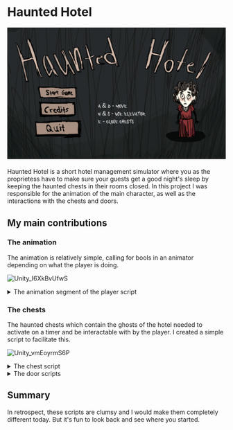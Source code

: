 # Haunted Hotel
![HauntedhotelTitle](/Assets/HauntedhotelTitle.png)<br>
<br>
Haunted Hotel is a short hotel management simulator where you as the proprietess have to make sure your guests get a good night's sleep by keeping the haunted chests in their rooms closed. In this project I was responsible for the animation of the main character, as well as the interactions with the chests and doors.
<br>
## My main contributions
### The animation
The animation is relatively simple, calling for bools in an animator depending on what the player is doing.

![Unity_I6XkBvUfwS](https://github.com/CarlZeidler/Portfolio/assets/113012261/f81389b2-5707-4b95-ba7e-a0cb341f62ed)

<details>
  <summary>The animation segment of the player script</summary>

  ```
using UnityEngine;

public class Player : MonoBehaviour
{
   private Animator thisAnimator;

    private void Start()
    {
       thisAnimator = GetComponent<Animator>();
    }

    private void Update()
    {
        if (Input.GetKey(KeyCode.A) || Input.GetKey(KeyCode.D))
        {
            thisAnimator.SetBool("Walking", true);
            thisAnimator.SetBool("IdleLong", false);
            thisAnimator.SetBool("Idling", false);
        }
        else 
        {
            thisAnimator.SetBool("Idling", true);
            thisAnimator.SetBool("Walking", false);
            Invoke(nameof(IdleLong), 2f);
        }

    }

    private void IdleLong()
    {
        if (thisAnimator.GetBool("Idling"))
        {
            thisAnimator.SetBool("Idling", false);
            thisAnimator.SetBool("IdleLong", true);
        }
    }
}
```
</details>

### The chests
The haunted chests which contain the ghosts of the hotel needed to activate on a timer and be interactable with by the player. I created a simple script to facilitate this.

![Unity_vmEoyrmS6P](https://github.com/CarlZeidler/Portfolio/assets/113012261/ea6af576-ceef-4ee2-8ef9-bf7963002198)

<details>
  <summary>The chest script</summary>

  ```
using System.Collections;
using System.Collections.Generic;
using UnityEngine;

public class Chest_Script : MonoBehaviour
{
    public bool shaking = false;
    public bool activating = false;
    public bool isActive = false;
    public bool interactable = false;
    public bool deactivated = false;

    public int thisChestNumber;

    private Animator thisAnimator;
    private Animator ghostAnimator;
    private SpriteRenderer ghostRenderer;

    private Vector3 startingPos;

    private float shakeAmount = 0.02f;
    private float shakeSpeed = 30f;

    void Start()
    {
        startingPos.x = transform.position.x;
        startingPos.y = transform.position.y;
        startingPos.z = transform.position.z;

        thisAnimator = GetComponent<Animator>();
        ghostAnimator = transform.Find("Ghost").GetComponent<Animator>();
        ghostRenderer = transform.Find("Ghost").GetComponent<SpriteRenderer>();
    }

    void Update()
    {
        if (shaking || activating || isActive)
        {
            interactable = true;
        }
        else
        {
            interactable = false;
        }

        if (shaking)
        {
            shakingAnimation();
        }
    }

    private void shakingAnimation()
    {
        gameObject.transform.position = new Vector3 (startingPos.x + Mathf.Sin(Time.time * shakeSpeed) * shakeAmount, startingPos.y, startingPos.z);
    }

    public void StartShaking()
    {
        shaking = true;
        deactivated = false;
        Invoke(nameof(startActivating), 5f);
        soundManagerScript.instance.VOIDplaySound("chest", thisChestNumber, 1);
    }

    private void startActivating()
    {
        if (shaking)
        {
            activating = true;
            shaking = false;
            Invoke(nameof(activated), 4.8f);
            ghostAnimator.SetBool("GhostActivating", true);
            thisAnimator.SetBool("activating", true);
            soundManagerScript.instance.VOIDstopSound("chest", thisChestNumber);
            soundManagerScript.instance.VOIDplaySound("chest", thisChestNumber, 0);
        }
    }

    private void activated()
    {
        if (activating)
        {
            shaking = false;
            activating = false;
            isActive = true;
            thisAnimator.SetBool("active", true);
            thisAnimator.SetBool("activating", false);
            
        }
    }

    public void Deactivate()
    {
        if (interactable)
        {
            shaking = false;
            activating = false;
            isActive = false;
            deactivated = true;
            thisAnimator.SetBool("Deactivating", true);
            thisAnimator.SetBool("active", false);
            ghostRenderer.enabled = false;
            soundManagerScript.instance.VOIDstopSound("chest", thisChestNumber);
            soundManagerScript.instance.VOIDplaySound("chest", thisChestNumber, 2);
            soundManagerScript.instance.VOIDstopSound("ghost", thisChestNumber);
        }

    }

}

```
</details>

<details>
  <summary>The door scripts</summary>

  ```
using UnityEngine;

public class Door_Script : MonoBehaviour
{
    public GameObject doorOpen;
    public GameObject doorClosed;

    public void OnTriggerEnter2D(Collider2D other)
    {
        if (other.tag == "Player")
        {
            doorOpen.gameObject.SetActive(true);
            soundManagerScript.instance.VOIDstopSoundPlayerWalk();
            soundManagerScript.instance.VOIDplayOpenDoorSound();
        }
    }

    public void OnTriggerExit2D(Collider2D other)
    {
        doorOpen.gameObject.SetActive(false);
        soundManagerScript.instance.VOIDstopSoundPlayerWalk();
        soundManagerScript.instance.VOIDshutDoorSound();
    }
}

```
</details>

## Summary
In retrospect, these scripts are clumsy and I would make them completely different today. But it's fun to look back and see where you started.

